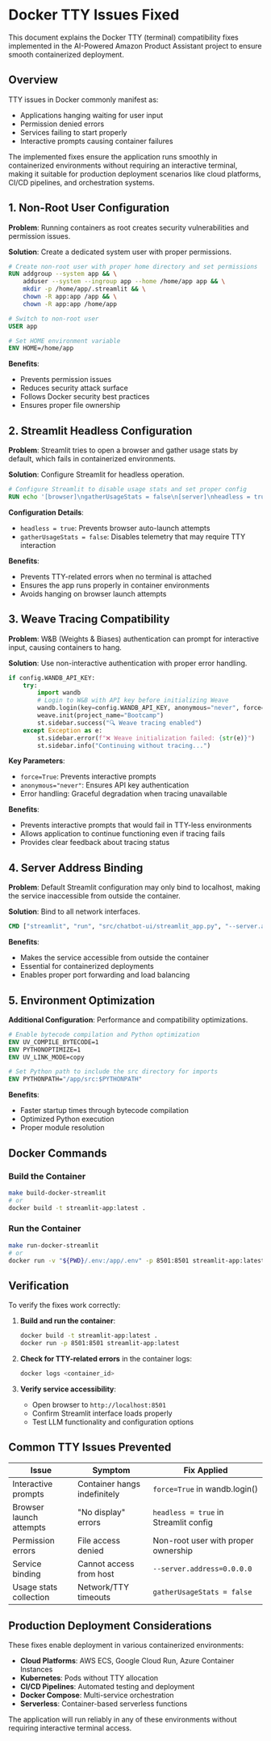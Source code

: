 # Docker TTY Issues Fixed

This document explains the Docker TTY (terminal) compatibility fixes implemented in the AI-Powered Amazon Product Assistant project to ensure smooth containerized deployment.

## Overview

TTY issues in Docker commonly manifest as:
- Applications hanging waiting for user input
- Permission denied errors
- Services failing to start properly
- Interactive prompts causing container failures

The implemented fixes ensure the application runs smoothly in containerized environments without requiring an interactive terminal, making it suitable for production deployment scenarios like cloud platforms, CI/CD pipelines, and orchestration systems.

## 1. Non-Root User Configuration

**Problem**: Running containers as root creates security vulnerabilities and permission issues.

**Solution**: Create a dedicated system user with proper permissions.

```dockerfile
# Create non-root user with proper home directory and set permissions
RUN addgroup --system app && \
    adduser --system --ingroup app --home /home/app app && \
    mkdir -p /home/app/.streamlit && \
    chown -R app:app /app && \
    chown -R app:app /home/app

# Switch to non-root user
USER app

# Set HOME environment variable
ENV HOME=/home/app
```

**Benefits**:
- Prevents permission issues
- Reduces security attack surface
- Follows Docker security best practices
- Ensures proper file ownership

## 2. Streamlit Headless Configuration

**Problem**: Streamlit tries to open a browser and gather usage stats by default, which fails in containerized environments.

**Solution**: Configure Streamlit for headless operation.

```dockerfile
# Configure Streamlit to disable usage stats and set proper config
RUN echo '[browser]\ngatherUsageStats = false\n[server]\nheadless = true\n' > /home/app/.streamlit/config.toml
```

**Configuration Details**:
- `headless = true`: Prevents browser auto-launch attempts
- `gatherUsageStats = false`: Disables telemetry that may require TTY interaction

**Benefits**:
- Prevents TTY-related errors when no terminal is attached
- Ensures the app runs properly in container environments
- Avoids hanging on browser launch attempts

## 3. Weave Tracing Compatibility

**Problem**: W&B (Weights & Biases) authentication can prompt for interactive input, causing containers to hang.

**Solution**: Use non-interactive authentication with proper error handling.

```python
if config.WANDB_API_KEY:
    try:
        import wandb
        # Login to W&B with API key before initializing Weave
        wandb.login(key=config.WANDB_API_KEY, anonymous="never", force=True)
        weave.init(project_name="Bootcamp")
        st.sidebar.success("🔍 Weave tracing enabled")
    except Exception as e:
        st.sidebar.error(f"❌ Weave initialization failed: {str(e)}")
        st.sidebar.info("Continuing without tracing...")
```

**Key Parameters**:
- `force=True`: Prevents interactive prompts
- `anonymous="never"`: Ensures API key authentication
- Error handling: Graceful degradation when tracing unavailable

**Benefits**:
- Prevents interactive prompts that would fail in TTY-less environments
- Allows application to continue functioning even if tracing fails
- Provides clear feedback about tracing status

## 4. Server Address Binding

**Problem**: Default Streamlit configuration may only bind to localhost, making the service inaccessible from outside the container.

**Solution**: Bind to all network interfaces.

```dockerfile
CMD ["streamlit", "run", "src/chatbot-ui/streamlit_app.py", "--server.address=0.0.0.0"]
```

**Benefits**:
- Makes the service accessible from outside the container
- Essential for containerized deployments
- Enables proper port forwarding and load balancing

## 5. Environment Optimization

**Additional Configuration**: Performance and compatibility optimizations.

```dockerfile
# Enable bytecode compilation and Python optimization
ENV UV_COMPILE_BYTECODE=1
ENV PYTHONOPTIMIZE=1
ENV UV_LINK_MODE=copy

# Set Python path to include the src directory for imports
ENV PYTHONPATH="/app/src:$PYTHONPATH"
```

**Benefits**:
- Faster startup times through bytecode compilation
- Optimized Python execution
- Proper module resolution

## Docker Commands

### Build the Container
```bash
make build-docker-streamlit
# or
docker build -t streamlit-app:latest .
```

### Run the Container
```bash
make run-docker-streamlit
# or
docker run -v "${PWD}/.env:/app/.env" -p 8501:8501 streamlit-app:latest
```

## Verification

To verify the fixes work correctly:

1. **Build and run the container**:
   ```bash
   docker build -t streamlit-app:latest .
   docker run -p 8501:8501 streamlit-app:latest
   ```

2. **Check for TTY-related errors** in the container logs:
   ```bash
   docker logs <container_id>
   ```

3. **Verify service accessibility**:
   - Open browser to `http://localhost:8501`
   - Confirm Streamlit interface loads properly
   - Test LLM functionality and configuration options

## Common TTY Issues Prevented

| Issue | Symptom | Fix Applied |
|-------|---------|-------------|
| Interactive prompts | Container hangs indefinitely | `force=True` in wandb.login() |
| Browser launch attempts | "No display" errors | `headless = true` in Streamlit config |
| Permission errors | File access denied | Non-root user with proper ownership |
| Service binding | Cannot access from host | `--server.address=0.0.0.0` |
| Usage stats collection | Network/TTY timeouts | `gatherUsageStats = false` |

## Production Deployment Considerations

These fixes enable deployment in various containerized environments:

- **Cloud Platforms**: AWS ECS, Google Cloud Run, Azure Container Instances
- **Kubernetes**: Pods without TTY allocation
- **CI/CD Pipelines**: Automated testing and deployment
- **Docker Compose**: Multi-service orchestration
- **Serverless**: Container-based serverless functions

The application will run reliably in any of these environments without requiring interactive terminal access. 